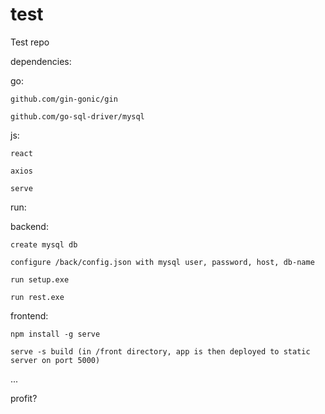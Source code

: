 # test
Test repo


dependencies:

  go:
  
    github.com/gin-gonic/gin
    
    github.com/go-sql-driver/mysql
    
  js:
  
    react
    
    axios
    
    serve

run:

  backend:

    create mysql db

    configure /back/config.json with mysql user, password, host, db-name

    run setup.exe

    run rest.exe

  frontend:

    npm install -g serve

    serve -s build (in /front directory, app is then deployed to static server on port 5000)

...

profit? 
  
  
  
